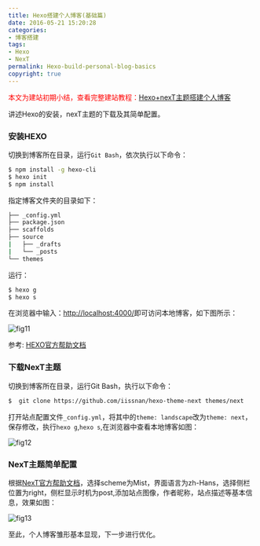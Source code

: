 ```yaml
---
title: Hexo搭建个人博客(基础篇)
date: 2016-05-21 15:20:28
categories: 
- 博客搭建
tags: 
- Hexo
- NexT
permalink: Hexo-build-personal-blog-basics
copyright: true
---
```

<font color=#f00>本文为建站初期小结，查看完整建站教程：</font>[Hexo+nexT主题搭建个人博客](/2016/08/Hexo-nexT-build-personal-blog/)

讲述Hexo的安装，nexT主题的下载及其简单配置。
<!--more-->
### 安装HEXO
切换到博客所在目录，运行``Git Bash``，依次执行以下命令：
``` bash
$ npm install -g hexo-cli
$ hexo init
$ npm install
```
指定博客文件夹的目录如下：
```bash
├── _config.yml
├── package.json
├── scaffolds
├── source
|   ├── _drafts
|   └── _posts
└── themes
```
运行：
```bash
$ hexo g
$ hexo s
```
在浏览器中输入：[http://localhost:4000/](http://localhost:4000/)即可访问本地博客，如下图所示：

![fig11](http://o9w8f1xrl.bkt.clouddn.com/images/201605/11.jpg)

参考: [HEXO官方帮助文档](https://hexo.io/zh-cn/docs/)

### 下载NexT主题
切换到博客所在目录，运行Git Bash，执行以下命令：
``` bash
$  git clone https://github.com/iissnan/hexo-theme-next themes/next
```
打开站点配置文件``_config.yml``，将其中的``theme: landscape``改为``theme: next``，保存修改，执行``hexo g``,``hexo s``,在浏览器中查看本地博客如图：

![fig12](http://o9w8f1xrl.bkt.clouddn.com/images/201605/12.jpg)

### NexT主题简单配置
根据[NexT官方帮助文档](http://theme-next.iissnan.com/getting-started.html)，选择scheme为Mist，界面语言为zh-Hans，选择侧栏位置为right，侧栏显示时机为post,添加站点图像，作者昵称，站点描述等基本信息，效果如图：

![fig13](http://o9w8f1xrl.bkt.clouddn.com/images/201605/13.jpg)

至此，个人博客雏形基本显现，下一步进行优化。
